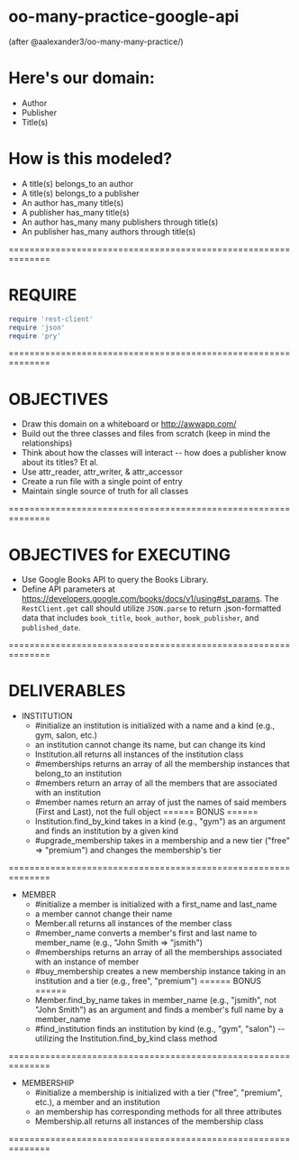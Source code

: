 # oo-many-practice-google-api

(after @aalexander3/oo-many-many-practice/)

# Here's our domain:
  * Author
  * Publisher
  * Title(s)

# How is this modeled?
  * A title(s) belongs_to an author
  * A title(s) belongs_to a publisher
  * An author has_many title(s)
  * A publisher has_many title(s)
  * An author has_many many publishers through title(s)
  * An publisher has_many authors through title(s)

==============================================================

# REQUIRE

```ruby
require 'rest-client'
require 'json'
require 'pry'
```

==============================================================

# OBJECTIVES
  * Draw this domain on a whiteboard or http://awwapp.com/
  * Build out the three classes and files from scratch (keep in mind the relationships)
  * Think about how the classes will interact -- how does a publisher know about its titles? Et al.
  * Use attr_reader, attr_writer, & attr_accessor
  * Create a run file with a single point of entry
  * Maintain single source of truth for all classes

==============================================================

# OBJECTIVES for EXECUTING

  * Use Google Books API to query the Books Library. 
  * Define API parameters at https://developers.google.com/books/docs/v1/using#st_params. The `RestClient.get` call should utilize `JSON.parse` to return .json-formatted data that includes `book_title`, `book_author`, `book_publisher`, and `published_date`. 

==============================================================

# DELIVERABLES
  * INSTITUTION
    * #initialize an institution is initialized with a name and a kind (e.g., gym, salon, etc.)
    * an institution cannot change its name, but can change its kind
    * Institution.all returns all instances of the institution class
    * #memberships returns an array of all the membership instances that belong_to an institution
    * #members return an array of all the members that are associated with an institution
    * #member names return an array of just the names of said members (First and Last), not the full object
    ====== BONUS ======
    * Institution.find_by_kind takes in a kind (e.g., "gym") as an argument and finds an institution by a given kind
    * #upgrade_membership takes in a membership and a new tier ("free" => "premium") and changes the membership's tier

==============================================================
  * MEMBER
    * #initialize a member is initialized with a first_name and last_name
    * a member cannot change their name
    * Member.all returns all instances of the member class
    * #member_name converts a member's first and last name to member_name (e.g., "John Smith => "jsmith")
    * #memberships returns an array of all the memberships associated with an instance of member
    * #buy_membership creates a new membership instance taking in an institution and a tier (e.g., 
free", "premium")
    ====== BONUS ======
    * Member.find_by_name takes in member_name (e.g., "jsmith", not "John Smith") as an argument and finds a member's full name by a member_name
    * #find_institution finds an institution by kind (e.g., "gym", "salon") -- utilizing the Institution.find_by_kind class method

==============================================================
  * MEMBERSHIP
    * #initialize  a membership is initialized with a tier ("free", "premium", etc.), a member and an institution
    * an membership has corresponding methods for all three attributes
    * Membership.all returns all instances of the membership class

==============================================================
